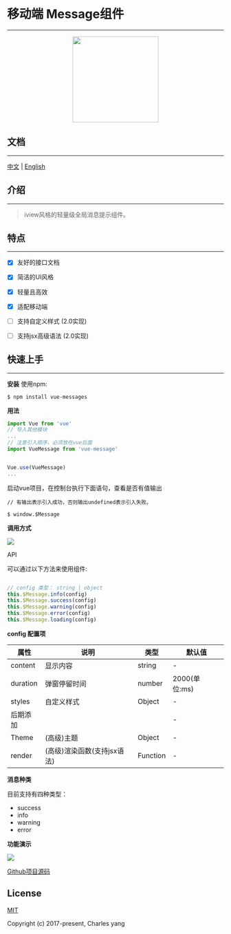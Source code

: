 # 移动端 Message组件
------
<p align="center">
    <a href="www.baidu.com">
        <img width="200" src="https://file.iviewui.com/logo-new.svg"/>
    </a>
</p>

## 文档
------
[中文](https://github.com/yang657850144/vue-message/blob/master/README-ZH.md) | [English](https://github.com/yang657850144/vue-message/blob/master/README.md)

## 介绍
------

> iview风格的轻量级全局消息提示组件。

## 特点
------

* [x]  友好的接口文档
* [x] 简洁的UI风格
* [x] 轻量且高效
* [x] 适配移动端
* [ ] 支持自定义样式 (2.0实现)
* [ ] 支持jsx高级语法 (2.0实现)


## 快速上手
-------

**安装**
使用npm:

```
$ npm install vue-messages
```

**用法**

```javascript
import Vue from 'vue'
// 导入其他模块
...
// 注意引入顺序，必须放在vue后面
import VueMessage from 'vue-message'


Vue.use(VueMessage)
...
```


启动vue项目，在控制台执行下面语句，查看是否有值输出

```
// 有输出表示引入成功，否则输出undefined表示引入失败。

$ window.$Message
```


**调用方式**


![](https://makefriends.bs2dl.yy.com/bm1536156703536.jpg)




API

可以通过以下方法来使用组件:

```javascript

// config 类型： string | object
this.$Message.info(config)
this.$Message.success(config)
this.$Message.warning(config)
this.$Message.error(config)
this.$Message.loading(config)

```


**config 配置项**


| 属性 | 说明 | 类型 | 默认值 |
| --- | --- | --- | --- |
| content | 显示内容 | string | - |
| duration | 弹窗停留时间 | number | 2000(单位:ms) |
| styles | 自定义样式 | Object | - |
| 后期添加 |  |  | - |
| Theme | (高级)主题 | Object | - |
| render | (高级)渲染函数(支持jsx语法) | Function | - |


**消息种类**


目前支持有四种类型：

- success
- info
- warning
- error

**功能演示** 

![](https://makefriends.bs2dl.yy.com/bm1536222032449.gif)



[Github项目源码](https://github.com/yang657850144/vue-message)

## License
[MIT](http://opensource.org/licenses/MIT)

Copyright (c) 2017-present, Charles yang

